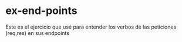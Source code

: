 # ex-end-points
Este es el ejercicio que usé para entender los verbos de las peticiones (req,res) en sus endpoints
